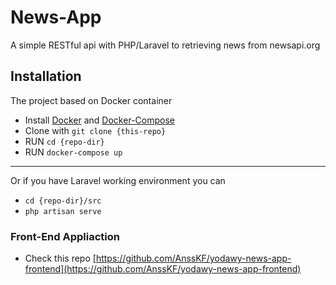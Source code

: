 # News-App
A simple RESTful api with PHP/Laravel to retrieving news from newsapi.org

## Installation
The project based on Docker container
- Install [Docker](https://docs.docker.com/engine/install/) and [Docker-Compose](https://docs.docker.com/compose/install/)
- Clone with `git clone {this-repo}`
- RUN `cd {repo-dir}`
- RUN `docker-compose up`

---
Or if you have Laravel working environment you can 
- `cd {repo-dir}/src`
- `php artisan serve`

### Front-End Appliaction
- Check this repo [https://github.com/AnssKF/yodawy-news-app-frontend](https://github.com/AnssKF/yodawy-news-app-frontend)